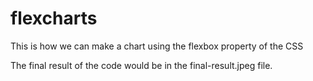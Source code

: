 <h1>flexcharts</h1>
<p>This is how we can make a chart using the flexbox property of the CSS</p>
<p>The final result of the code would be in the final-result.jpeg file.</p>
